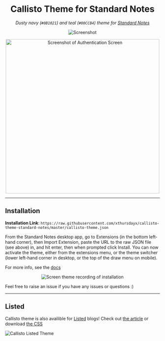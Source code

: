 
<h1 align="center">Callisto Theme for Standard Notes</h1>
<p align="center"><i>Dusty navy (<code>#0B1021</code>) and teal (<code>#00CCB4</code>) theme for <a href="https://standardnotes.org/">Standard Notes</a></i></p>

<p align="center">
  <img src="https://github.com/xthursdayx/callisto-theme-standard-notes/blob/master/screenshot1.png"
    alt="Screenshot"
    title="Screenshot"
  />
</p>

<p align="center">
  <img src="https://github.com/xthursdayx/callisto-theme-standard-notes/blob/master/screenshot2.png"
    alt="Screenshot of Authentication Screen"
    title="Screenshot of Authentication Screen"
    width="500"
  />
</p>

---

## Installation

**Installation Link**: `https://raw.githubusercontent.com/xthursdayx/callisto-theme-standard-notes/master/callisto-theme.json`

From the Standard Notes desktop app, go to Extensions (in the bottom left-hand corner), then Import Extension, paste the URL to the raw JSON file (see above) in, and hit enter, then when prompted click Install. You can now activate the theme, either from the extensions menu, or the theme switcher (lower left-hand corner in desktop, or the top of the draw menu on mobile).

For more info, see the [docs](https://docs.standardnotes.org/usage/install-extensions/)

<p align="center">
  <img src="https://i.ibb.co/rySG4fh/standard-notes-theme-installation.gif"
    alt="Screen theme recording of installation"
    title="Screen theme recording of installation"
  />
</p>

Feel free to raise an issue if you have any issues or questions :)

---

## Listed

Callisto theme is also availible for [Listed](https://listed.to) blogs! Check out [the article](https://notes.aliciasykes.com/18756/custom-styling-for-listed-blog) or download [the CSS](https://listed.to/p/cp4JphXIAv)

![Callisto Listed Theme](https://i.ibb.co/09522Rt/callisto-listed.png)
